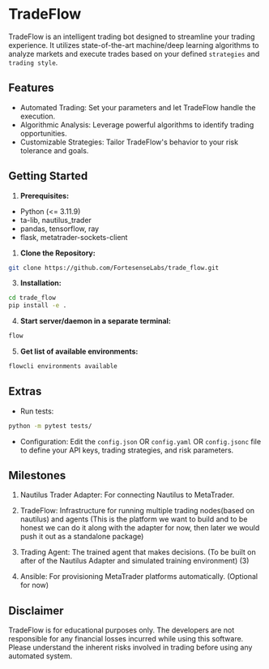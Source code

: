 # TradeFlow

TradeFlow is an intelligent trading bot designed to streamline your trading experience. It utilizes state-of-the-art machine/deep learning algorithms to analyze markets and execute trades based on your defined `strategies` and `trading style`.

## Features

- Automated Trading: Set your parameters and let TradeFlow handle the execution.
- Algorithmic Analysis: Leverage powerful algorithms to identify trading opportunities.
- Customizable Strategies: Tailor TradeFlow's behavior to your risk tolerance and goals.

## Getting Started

1. **Prerequisites:**

- Python (<= 3.11.9)
- ta-lib, nautilus_trader
- pandas, tensorflow, ray
- flask, metatrader-sockets-client

1. **Clone the Repository:**

```bash
git clone https://github.com/FortesenseLabs/trade_flow.git
```

3. **Installation:**

```bash
cd trade_flow
pip install -e .
```

4. **Start server/daemon in a separate terminal:**

```bash
flow
```

5. **Get list of available environments:**

```bash
flowcli environments available
```

## Extras

- Run tests:

```bash
python -m pytest tests/
```

- Configuration:
  Edit the `config.json` OR `config.yaml` OR `config.jsonc` file to define your API keys, trading strategies, and risk parameters.

## Milestones

1. Nautilus Trader Adapter: For connecting Nautilus to MetaTrader.

2. TradeFlow: Infrastructure for running multiple trading nodes(based on nautilus) and agents (This is the platform we want to build and to be honest we can do it along with the adapter for now, then later we would push it out as a standalone package)

3. Trading Agent: The trained agent that makes decisions. (To be built on after of the Nautilus Adapter and simulated training environment) (3)

4. Ansible: For provisioning MetaTrader platforms automatically. (Optional for now)

## Disclaimer

TradeFlow is for educational purposes only. The developers are not responsible for any financial losses incurred while using this software. Please understand the inherent risks involved in trading before using any automated system.
